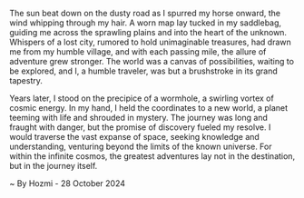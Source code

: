 
The sun beat down on the dusty road as I spurred my horse onward, the wind whipping through my hair.  A worn map lay tucked in my saddlebag, guiding me across the sprawling plains and into the heart of the unknown.  Whispers of a lost city, rumored to hold unimaginable treasures, had drawn me from my humble village, and with each passing mile, the allure of adventure grew stronger.  The world was a canvas of possibilities, waiting to be explored, and I, a humble traveler, was but a brushstroke in its grand tapestry.

Years later, I stood on the precipice of a wormhole, a swirling vortex of cosmic energy.  In my hand, I held the coordinates to a new world, a planet teeming with life and shrouded in mystery.  The journey was long and fraught with danger, but the promise of discovery fueled my resolve.  I would traverse the vast expanse of space, seeking knowledge and understanding, venturing beyond the limits of the known universe.  For within the infinite cosmos, the greatest adventures lay not in the destination, but in the journey itself. 

~ By Hozmi - 28 October 2024
